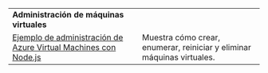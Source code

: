 | | |
|---|---|
| **Administración de máquinas virtuales** ||
| [Ejemplo de administración de Azure Virtual Machines con Node.js](https://github.com/Azure-Samples/compute-node-manage-vm) | Muestra cómo crear, enumerar, reiniciar y eliminar máquinas virtuales. |